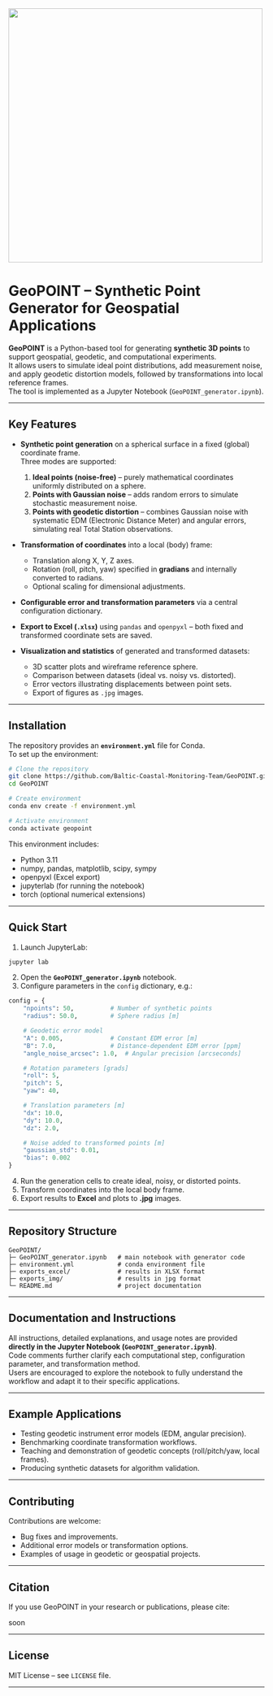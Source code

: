 <img src="http://c5studio.pl/geopoint/geopoint-logo.png" width="500px">

# GeoPOINT – Synthetic Point Generator for Geospatial Applications

**GeoPOINT** is a Python-based tool for generating **synthetic 3D points** to support geospatial, geodetic, and computational experiments.  
It allows users to simulate ideal point distributions, add measurement noise, and apply geodetic distortion models, followed by transformations into local reference frames.  
The tool is implemented as a Jupyter Notebook (`GeoPOINT_generator.ipynb`).

---

## Key Features

- **Synthetic point generation** on a spherical surface in a fixed (global) coordinate frame.  
  Three modes are supported:
  1. **Ideal points (noise-free)** – purely mathematical coordinates uniformly distributed on a sphere.  
  2. **Points with Gaussian noise** – adds random errors to simulate stochastic measurement noise.  
  3. **Points with geodetic distortion** – combines Gaussian noise with systematic EDM (Electronic Distance Meter) and angular errors, simulating real Total Station observations.  

- **Transformation of coordinates** into a local (body) frame:  
  - Translation along X, Y, Z axes.  
  - Rotation (roll, pitch, yaw) specified in **gradians** and internally converted to radians.  
  - Optional scaling for dimensional adjustments.  

- **Configurable error and transformation parameters** via a central configuration dictionary.

- **Export to Excel (`.xlsx`)** using `pandas` and `openpyxl` – both fixed and transformed coordinate sets are saved.  

- **Visualization and statistics** of generated and transformed datasets:  
  - 3D scatter plots and wireframe reference sphere.  
  - Comparison between datasets (ideal vs. noisy vs. distorted).  
  - Error vectors illustrating displacements between point sets.  
  - Export of figures as `.jpg` images.  

---

## Installation

The repository provides an **`environment.yml`** file for Conda.  
To set up the environment:

```bash
# Clone the repository
git clone https://github.com/Baltic-Coastal-Monitoring-Team/GeoPOINT.git
cd GeoPOINT

# Create environment
conda env create -f environment.yml

# Activate environment
conda activate geopoint
```

This environment includes:
- Python 3.11
- numpy, pandas, matplotlib, scipy, sympy
- openpyxl (Excel export)
- jupyterlab (for running the notebook)
- torch (optional numerical extensions)

---

## Quick Start

1. Launch JupyterLab:

```bash
jupyter lab
```

2. Open the **`GeoPOINT_generator.ipynb`** notebook.  
3. Configure parameters in the `config` dictionary, e.g.:

```python
config = {
    "npoints": 50,          # Number of synthetic points
    "radius": 50.0,         # Sphere radius [m]

    # Geodetic error model
    "A": 0.005,             # Constant EDM error [m]
    "B": 7.0,               # Distance-dependent EDM error [ppm]
    "angle_noise_arcsec": 1.0,  # Angular precision [arcseconds]

    # Rotation parameters [grads]
    "roll": 5,
    "pitch": 5,
    "yaw": 40,

    # Translation parameters [m]
    "dx": 10.0,
    "dy": 10.0,
    "dz": 2.0,

    # Noise added to transformed points [m]
    "gaussian_std": 0.01,
    "bias": 0.002
}
```

4. Run the generation cells to create ideal, noisy, or distorted points.  
5. Transform coordinates into the local body frame.  
6. Export results to **Excel** and plots to **.jpg** images.

---

## Repository Structure

```
GeoPOINT/
├─ GeoPOINT_generator.ipynb   # main notebook with generator code
├─ environment.yml            # conda environment file
├─ exports_excel/             # results in XLSX format
├─ exports_img/               # results in jpg format
└─ README.md                  # project documentation
```

---

## Documentation and Instructions

All instructions, detailed explanations, and usage notes are provided **directly in the Jupyter Notebook (`GeoPOINT_generator.ipynb`)**.  
Code comments further clarify each computational step, configuration parameter, and transformation method.  
Users are encouraged to explore the notebook to fully understand the workflow and adapt it to their specific applications.

---

## Example Applications

- Testing geodetic instrument error models (EDM, angular precision).  
- Benchmarking coordinate transformation workflows.  
- Teaching and demonstration of geodetic concepts (roll/pitch/yaw, local frames).  
- Producing synthetic datasets for algorithm validation.  

---

## Contributing

Contributions are welcome:  
- Bug fixes and improvements.  
- Additional error models or transformation options.  
- Examples of usage in geodetic or geospatial projects.  

---

## Citation

If you use GeoPOINT in your research or publications, please cite:

soon

---

## License

MIT License – see `LICENSE` file.

---
